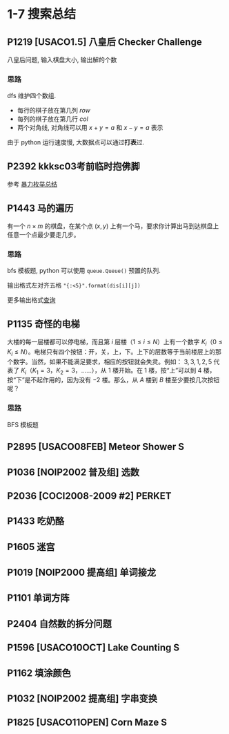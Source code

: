 # 1-7 搜索总结

## P1219	\[USACO1.5\] 八皇后 Checker Challenge

八皇后问题, 输入棋盘大小, 输出解的个数

### 思路

dfs 维护四个数组.
- 每行的棋子放在第几列 $row$
- 每列的棋子放在第几行 $col$
- 两个对角线, 对角线可以用 $x+y=a$ 和 $x-y=a$ 表示

由于 python 运行速度慢, 大数据点可以通过**打表**过.

## P2392	kkksc03考前临时抱佛脚

参考 [暴力枚举总结](../1-3_bruteforce/readme.md#p2392-kkksc03考前临时抱佛脚)

## P1443	马的遍历

有一个 $n \times m$ 的棋盘，在某个点 $(x, y)$ 上有一个马，要求你计算出马到达棋盘上任意一个点最少要走几步。

### 思路

bfs 模板题, python 可以使用 `queue.Queue()` 预置的队列.

输出格式左对齐五格 `"{:<5}".format(dis[i][j])`

更多输出格式[查询](https://docs.python.org/3/library/string.html)

## P1135	奇怪的电梯

大楼的每一层楼都可以停电梯，而且第 $i$ 层楼（$1 \le i \le N$）上有一个数字 $K_i$（$0 \le K_i \le N$）。电梯只有四个按钮：开，关，上，下。上下的层数等于当前楼层上的那个数字。当然，如果不能满足要求，相应的按钮就会失灵。例如： $3, 3, 1, 2, 5$ 代表了 $K_i$（$K_1=3$，$K_2=3$，……），从 $1$ 楼开始。在 $1$ 楼，按“上”可以到 $4$ 楼，按“下”是不起作用的，因为没有 $-2$ 楼。那么，从 $A$ 楼到 $B$ 楼至少要按几次按钮呢？

### 思路

BFS 模板题

## P2895	\[USACO08FEB\] Meteor Shower S
## P1036	\[NOIP2002 普及组\] 选数
## P2036	\[COCI2008-2009 #2\] PERKET
## P1433	吃奶酪
## P1605	迷宫
## P1019	\[NOIP2000 提高组\] 单词接龙
## P1101	单词方阵
## P2404	自然数的拆分问题
## P1596	\[USACO10OCT\] Lake Counting S
## P1162	填涂颜色
## P1032	\[NOIP2002 提高组\] 字串变换
## P1825	\[USACO11OPEN\] Corn Maze S